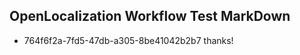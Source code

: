## OpenLocalization Workflow Test MarkDown
* 764f6f2a-7fd5-47db-a305-8be41042b2b7 thanks!

<!--HONumber=Jul16_HO3-->


